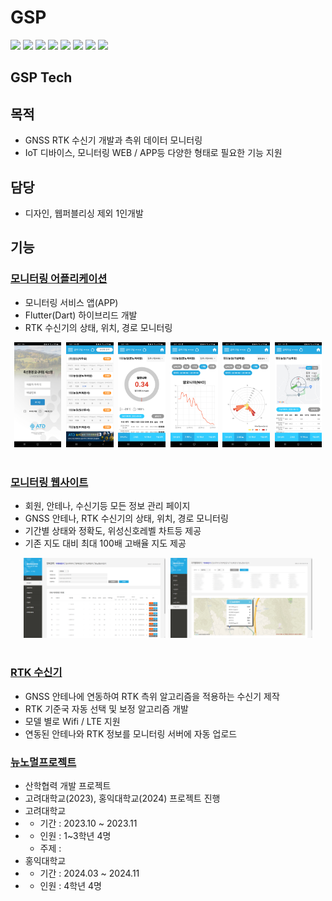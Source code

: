 # GSP
<div>
<img src="https://img.shields.io/badge/Android-3DDC84?style=flat-square&logo=Android&logoColor=white"/>
<img src="https://img.shields.io/badge/Flutter-02569B?style=flat-square&logo=Flutter&logoColor=white"/>
<img src="https://img.shields.io/badge/Dart-0175C2?style=flat-square&logo=Dart&logoColor=white"/>
<img src="https://img.shields.io/badge/HTML-E34F26?style=flat-square&logo=HTML5&logoColor=white"/>
<img src="https://img.shields.io/badge/Javascript-F7DF1E?style=flat-square&logo=javascript&logoColor=black"/>
<img src="https://img.shields.io/badge/PHP-777BB4?style=flat-square&logo=PHP&logoColor=white"/>
<img src="https://img.shields.io/badge/MySQL-4479A1?style=flat-square&logo=MySQL&logoColor=white"/>
<img src="https://img.shields.io/badge/C++-00599C?style=flat-square&logo=cplusplus&logoColor=white"/>
</div>

## GSP Tech

## 목적
- GNSS RTK 수신기 개발과 측위 데이터 모니터링  
- IoT 디바이스, 모니터링 WEB / APP등 다양한 형태로 필요한 기능 지원

## 담당
- 디자인, 웹퍼블리싱 제외 1인개발

## 기능
### <a href ="https://github.com/cjk09083/GSP/tree/main/모니터링%20APP">모니터링 어플리케이션 </a>
- 모니터링 서비스 앱(APP)
- Flutter(Dart) 하이브리드 개발
- RTK 수신기의 상태, 위치, 경로 모니터링
<div align="center" >
<img src="https://github.com/cjk09083/ATD/blob/main/IOS%26Android%20APP/0.%20로그인.jpg" width="15%"/>&nbsp;
<img src="https://github.com/cjk09083/ATD/blob/main/IOS%26Android%20APP/1.%20메인.jpg" width="15%"/>&nbsp;
<img src="https://github.com/cjk09083/ATD/blob/main/IOS%26Android%20APP/2.%20장비상태.jpg" width="15%"/>&nbsp;
<img src="https://github.com/cjk09083/ATD/blob/main/IOS%26Android%20APP/2-2%20그래프%20(일반).jpg" width="15%"/>&nbsp;
<img src="https://github.com/cjk09083/ATD/blob/main/IOS%26Android%20APP/2-2%20그래프%20(풍향풍속).jpg" width="15%"/>&nbsp;
<img src="https://github.com/cjk09083/ATD/blob/main/IOS%26Android%20APP/2-3%20대기확산(일반).jpg" width="15%"/>
</div></br>

### <a href ="https://github.com/cjk09083/ATD/tree/main/모니터링%20WEB">모니터링 웹사이트 </a>
- 회원, 안테나, 수신기등 모든 정보 관리 페이지
- GNSS 안테나, RTK 수신기의 상태, 위치, 경로 모니터링
- 기간별 상태와 정확도, 위성신호레벨 차트등 제공
- 기존 지도 대비 최대 100배 고배율 지도 제공 
<div align="center" >
<img src="https://github.com/cjk09083/ATD/blob/main/관리자%20WEB/2.%20장비관리%20-%20악취측정기.PNG" width="45%"/>&nbsp;
<img src="https://github.com/cjk09083/ATD/blob/main/관리자%20WEB/8.%20지역별%20데이터%20-%20상세.PNG" width="45%"/>
</div></br>

### <a href ="https://github.com/cjk09083/ATD/tree/main/RTK%20수신기">RTK 수신기 </a>
- GNSS 안테나에 연동하여 RTK 측위 알고리즘을 적용하는 수신기 제작
- RTK 기준국 자동 선택 및 보정 알고리즘 개발
- 모델 별로 Wifi / LTE 지원
- 연동된 안테나와 RTK 정보를 모니터링 서버에 자동 업로드 

### <a href ="https://github.com/cjk09083/ATD/tree/main/산학협력%20뉴노멀">뉴노멀프로젝트 </a>
- 산학협력 개발 프로젝트
- 고려대학교(2023), 홍익대학교(2024) 프로젝트 진행
- 고려대학교
- - 기간 : 2023.10 ~ 2023.11
- - 인원 : 1~3학년 4명
  - 주제 :
- 홍익대학교
- - 기간 : 2024.03 ~ 2024.11
- - 인원 : 4학년 4명

